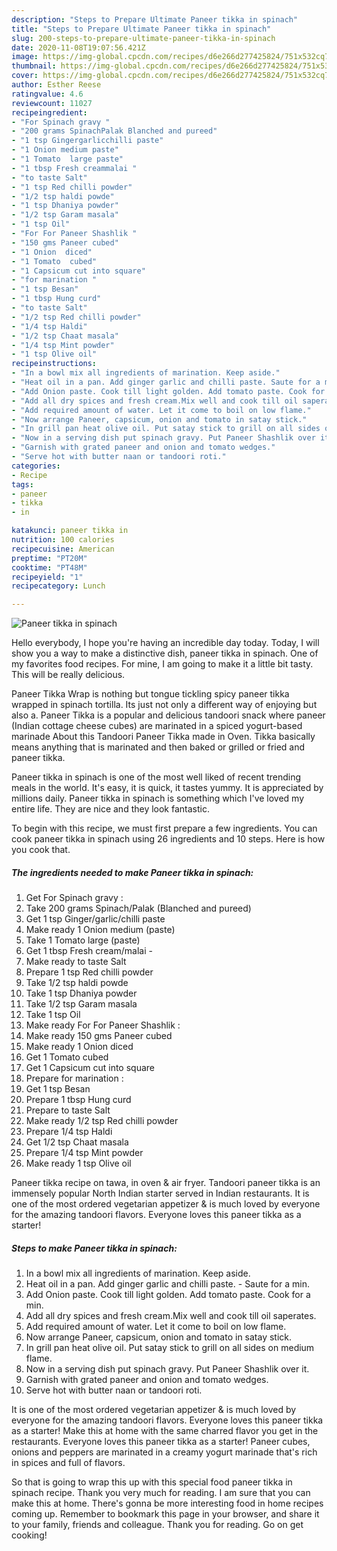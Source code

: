 ```yaml
---
description: "Steps to Prepare Ultimate Paneer tikka in spinach"
title: "Steps to Prepare Ultimate Paneer tikka in spinach"
slug: 200-steps-to-prepare-ultimate-paneer-tikka-in-spinach
date: 2020-11-08T19:07:56.421Z
image: https://img-global.cpcdn.com/recipes/d6e266d277425824/751x532cq70/paneer-tikka-in-spinach-recipe-main-photo.jpg
thumbnail: https://img-global.cpcdn.com/recipes/d6e266d277425824/751x532cq70/paneer-tikka-in-spinach-recipe-main-photo.jpg
cover: https://img-global.cpcdn.com/recipes/d6e266d277425824/751x532cq70/paneer-tikka-in-spinach-recipe-main-photo.jpg
author: Esther Reese
ratingvalue: 4.6
reviewcount: 11027
recipeingredient:
- "For Spinach gravy "
- "200 grams SpinachPalak Blanched and pureed"
- "1 tsp Gingergarlicchilli paste"
- "1 Onion medium paste"
- "1 Tomato  large paste"
- "1 tbsp Fresh creammalai "
- "to taste Salt"
- "1 tsp Red chilli powder"
- "1/2 tsp haldi powde"
- "1 tsp Dhaniya powder"
- "1/2 tsp Garam masala"
- "1 tsp Oil"
- "For For Paneer Shashlik "
- "150 gms Paneer cubed"
- "1 Onion  diced"
- "1 Tomato  cubed"
- "1 Capsicum cut into square"
- "for marination "
- "1 tsp Besan"
- "1 tbsp Hung curd"
- "to taste Salt"
- "1/2 tsp Red chilli powder"
- "1/4 tsp Haldi"
- "1/2 tsp Chaat masala"
- "1/4 tsp Mint powder"
- "1 tsp Olive oil"
recipeinstructions:
- "In a bowl mix all ingredients of marination. Keep aside."
- "Heat oil in a pan. Add ginger garlic and chilli paste. Saute for a min."
- "Add Onion paste. Cook till light golden. Add tomato paste. Cook for a min."
- "Add all dry spices and fresh cream.Mix well and cook till oil saperates."
- "Add required amount of water. Let it come to boil on low flame."
- "Now arrange Paneer, capsicum, onion and tomato in satay stick."
- "In grill pan heat olive oil. Put satay stick to grill on all sides on medium flame."
- "Now in a serving dish put spinach gravy. Put Paneer Shashlik over it."
- "Garnish with grated paneer and onion and tomato wedges."
- "Serve hot with butter naan or tandoori roti."
categories:
- Recipe
tags:
- paneer
- tikka
- in

katakunci: paneer tikka in 
nutrition: 100 calories
recipecuisine: American
preptime: "PT20M"
cooktime: "PT48M"
recipeyield: "1"
recipecategory: Lunch

---
```



![Paneer tikka in spinach](https://img-global.cpcdn.com/recipes/d6e266d277425824/751x532cq70/paneer-tikka-in-spinach-recipe-main-photo.jpg)

Hello everybody, I hope you're having an incredible day today. Today, I will show you a way to make a distinctive dish, paneer tikka in spinach. One of my favorites food recipes. For mine, I am going to make it a little bit tasty. This will be really delicious.

Paneer Tikka Wrap is nothing but tongue tickling spicy paneer tikka wrapped in spinach tortilla. Its just not only a different way of enjoying but also a. Paneer Tikka is a popular and delicious tandoori snack where paneer (Indian cottage cheese cubes) are marinated in a spiced yogurt-based marinade About this Tandoori Paneer Tikka made in Oven. Tikka basically means anything that is marinated and then baked or grilled or fried and paneer tikka.

Paneer tikka in spinach is one of the most well liked of recent trending meals in the world. It's easy, it is quick, it tastes yummy. It is appreciated by millions daily. Paneer tikka in spinach is something which I've loved my entire life. They are nice and they look fantastic.


To begin with this recipe, we must first prepare a few ingredients. You can cook paneer tikka in spinach using 26 ingredients and 10 steps. Here is how you cook that.

<!--inarticleads1-->

##### The ingredients needed to make Paneer tikka in spinach:

1. Get For Spinach gravy :
1. Take 200 grams Spinach/Palak (Blanched and pureed)
1. Get 1 tsp Ginger/garlic/chilli paste
1. Make ready 1 Onion medium (paste)
1. Take 1 Tomato  large (paste)
1. Get 1 tbsp Fresh cream/malai -
1. Make ready to taste Salt
1. Prepare 1 tsp Red chilli powder
1. Take 1/2 tsp haldi powde
1. Take 1 tsp Dhaniya powder
1. Take 1/2 tsp Garam masala
1. Take 1 tsp Oil
1. Make ready For For Paneer Shashlik :
1. Make ready 150 gms Paneer cubed
1. Make ready 1 Onion  diced
1. Get 1 Tomato  cubed
1. Get 1 Capsicum cut into square
1. Prepare for marination :
1. Get 1 tsp Besan
1. Prepare 1 tbsp Hung curd
1. Prepare to taste Salt
1. Make ready 1/2 tsp Red chilli powder
1. Prepare 1/4 tsp Haldi
1. Get 1/2 tsp Chaat masala
1. Prepare 1/4 tsp Mint powder
1. Make ready 1 tsp Olive oil


Paneer tikka recipe on tawa, in oven &amp; air fryer. Tandoori paneer tikka is an immensely popular North Indian starter served in Indian restaurants. It is one of the most ordered vegetarian appetizer &amp; is much loved by everyone for the amazing tandoori flavors. Everyone loves this paneer tikka as a starter! 

<!--inarticleads2-->

##### Steps to make Paneer tikka in spinach:

1. In a bowl mix all ingredients of marination. Keep aside.
1. Heat oil in a pan. Add ginger garlic and chilli paste. - Saute for a min.
1. Add Onion paste. Cook till light golden. Add tomato paste. Cook for a min.
1. Add all dry spices and fresh cream.Mix well and cook till oil saperates.
1. Add required amount of water. Let it come to boil on low flame.
1. Now arrange Paneer, capsicum, onion and tomato in satay stick.
1. In grill pan heat olive oil. Put satay stick to grill on all sides on medium flame.
1. Now in a serving dish put spinach gravy. Put Paneer Shashlik over it.
1. Garnish with grated paneer and onion and tomato wedges.
1. Serve hot with butter naan or tandoori roti.


It is one of the most ordered vegetarian appetizer &amp; is much loved by everyone for the amazing tandoori flavors. Everyone loves this paneer tikka as a starter! Make this at home with the same charred flavor you get in the restaurants. Everyone loves this paneer tikka as a starter! Paneer cubes, onions and peppers are marinated in a creamy yogurt marinade that&#39;s rich in spices and full of flavors. 

So that is going to wrap this up with this special food paneer tikka in spinach recipe. Thank you very much for reading. I am sure that you can make this at home. There's gonna be more interesting food in home recipes coming up. Remember to bookmark this page in your browser, and share it to your family, friends and colleague. Thank you for reading. Go on get cooking!
